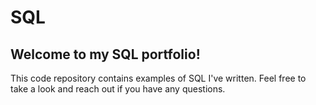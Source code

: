# SQL
## Welcome to my SQL portfolio! 
This code repository contains examples of SQL I've written. Feel free to take a look and reach out if you have any questions.
